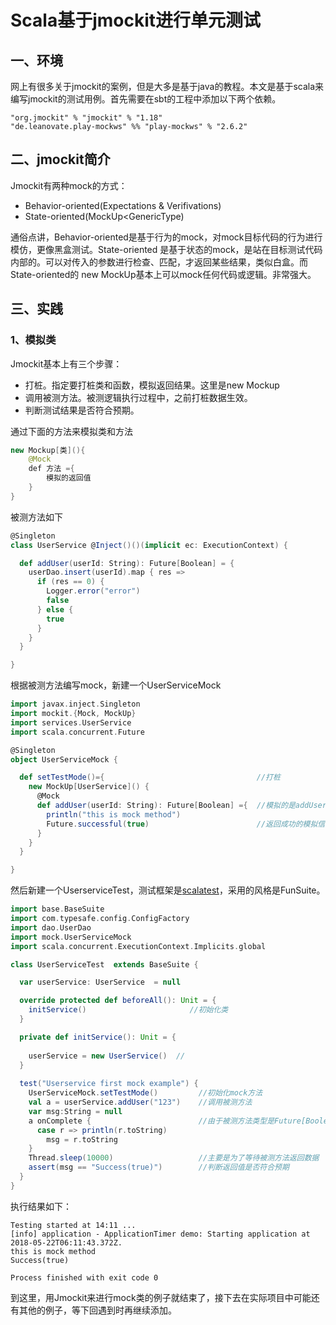 # Scala基于jmockit进行单元测试

## 一、环境

网上有很多关于jmockit的案例，但是大多是基于java的教程。本文是基于scala来编写jmockit的测试用例。首先需要在sbt的工程中添加以下两个依赖。

```
"org.jmockit" % "jmockit" % "1.18"
"de.leanovate.play-mockws" %% "play-mockws" % "2.6.2"
```



## 二、jmockit简介

Jmockit有两种mock的方式：

- Behavior-oriented(Expectations & Verifivations)
- State-oriented(MockUp<GenericType)

通俗点讲，Behavior-oriented是基于行为的mock，对mock目标代码的行为进行模仿，更像黑盒测试。State-oriented 是基于状态的mock，是站在目标测试代码内部的。可以对传入的参数进行检查、匹配，才返回某些结果，类似白盒。而State-oriented的 new MockUp基本上可以mock任何代码或逻辑。非常强大。

## 三、实践

### 1、模拟类

Jmockit基本上有三个步骤：

- 打桩。指定要打桩类和函数，模拟返回结果。这里是new Mockup
- 调用被测方法。被测逻辑执行过程中，之前打桩数据生效。
- 判断测试结果是否符合预期。

通过下面的方法来模拟类和方法

```java
new Mockup[类](){
    @Mock
    def 方法 ={
    	模拟的返回值
    }
}
```

被测方法如下

```scala
@Singleton
class UserService @Inject()()(implicit ec: ExecutionContext) {

  def addUser(userId: String): Future[Boolean] = {
    userDao.insert(userId).map { res =>
      if (res == 0) {
        Logger.error("error")
        false
      } else {
        true
      }
    }
  }

}
```

根据被测方法编写mock，新建一个UserServiceMock

```scala
import javax.inject.Singleton
import mockit.{Mock, MockUp}
import services.UserService
import scala.concurrent.Future

@Singleton
object UserServiceMock {

  def setTestMode()={                                  //打桩
    new MockUp[UserService]() {
      @Mock
      def addUser(userId: String): Future[Boolean] ={  //模拟的是addUser方法
        println("this is mock method")                 
        Future.successful(true)                        //返回成功的模拟信息
      }
    }
  }

}
```

然后新建一个UserserviceTest，测试框架是[scalatest](http://www.scalatest.org/user_guide/selecting_a_style)，采用的风格是FunSuite。

```scala
import base.BaseSuite
import com.typesafe.config.ConfigFactory
import dao.UserDao
import mock.UserServiceMock
import scala.concurrent.ExecutionContext.Implicits.global

class UserServiceTest  extends BaseSuite {

  var userService: UserService  = null

  override protected def beforeAll(): Unit = {
    initService()                       //初始化类
  }

  private def initService(): Unit = {
  
    userService = new UserService()  //
  }
  
  test("Userservice first mock example") {
    UserServiceMock.setTestMode()         //初始化mock方法
    val a = userService.addUser("123")    //调用被测方法
    var msg:String = null
    a onComplete {                        //由于被测方法类型是Future[Boolean],所以是用onComplete
      case r => println(r.toString)
        msg = r.toString
    }
    Thread.sleep(10000)                   //主要是为了等待被测方法返回数据
    assert(msg == "Success(true)")        //判断返回值是否符合预期
  }
}
```

执行结果如下：

```
Testing started at 14:11 ...
[info] application - ApplicationTimer demo: Starting application at 2018-05-22T06:11:43.372Z.
this is mock method
Success(true)

Process finished with exit code 0

```



到这里，用Jmockit来进行mock类的例子就结束了，接下去在实际项目中可能还有其他的例子，等下回遇到时再继续添加。
